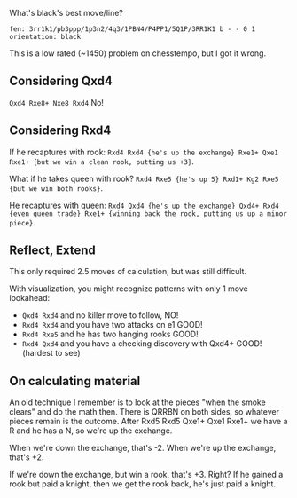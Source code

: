 What's black's best move/line?

```chess
fen: 3rr1k1/pb3ppp/1p3n2/4q3/1PBN4/P4PP1/5Q1P/3RR1K1 b - - 0 1
orientation: black
```

This is a low rated (~1450) problem on chesstempo, but I got it wrong.

## Considering Qxd4
`Qxd4 Rxe8+ Nxe8 Rxd4` No!

## Considering Rxd4
If he recaptures with rook: `Rxd4 Rxd4 {he's up the exchange} Rxe1+ Qxe1 Rxe1+ {but we win a clean rook, putting us +3}`.

What if he takes queen with rook? `Rxd4 Rxe5 {he's up 5} Rxd1+ Kg2 Rxe5 {but we win both rooks}`.

He recaptures with queen: `Rxd4 Qxd4 {he's up the exchange} Qxd4+ Rxd4 {even queen trade} Rxe1+ {winning back the rook, putting us up a minor piece}`.

## Reflect, Extend
This only required 2.5 moves of calculation, but was still difficult.

With visualization, you might recognize patterns with only 1 move lookahead:
* `Qxd4 Rxd4` and no killer move to follow, NO!
* `Rxd4 Rxd4` and you have two attacks on e1 GOOD!
* `Rxd4 Rxe5` and he has two hanging rooks GOOD!
* `Rxd4 Qxd4` and you have a checking discovery with Qxd4+ GOOD! (hardest to see)

## On calculating material
An old technique I remember is to look at the pieces "when the smoke clears" and do the math then. There is QRRBN on both sides, so whatever pieces remain is the outcome. After Rxd5 Rxd5 Qxe1+ Qxe1 Rxe1+ we have a R and he has a N, so we're up the exchange.

When we're down the exchange, that's -2. When we're up the exchange, that's +2.

If we're down the exchange, but win a rook, that's +3. Right? If he gained a rook but paid a knight, then we get the rook back, he's just paid a knight.